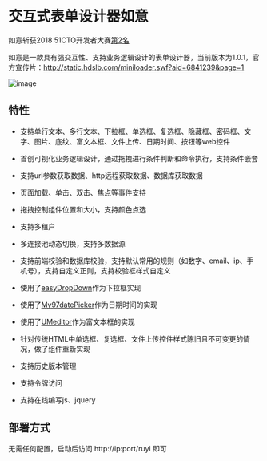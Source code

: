 # 交互式表单设计器如意   

如意斩获2018 51CTO开发者大赛[第2名](https://weibo.com/ttarticle/p/show?id=2309351002704256219299743718)
 
如意是一款具有强交互性、支持业务逻辑设计的表单设计器，当前版本为1.0.1，官方宣传片：http://static.hdslb.com/miniloader.swf?aid=6841239&page=1
 
![image](https://github.com/shiyafeng/ruyi/blob/master/ruyi.jpg)

## 特性

- 支持单行文本、多行文本、下拉框、单选框、复选框、隐藏框、密码框、文字、图片、底纹、富文本框、文件上传、日期时间、按钮等web控件

- 首创可视化业务逻辑设计，通过拖拽进行条件判断和命令执行，支持条件嵌套

- 支持url参数获取数据、http远程获取数据、数据库获取数据

- 页面加载、单击、双击、焦点等事件支持

- 拖拽控制组件位置和大小，支持颜色点选

- 支持多租户

- 多连接池动态切换，支持多数据源

- 支持前端校验和数据库校验，支持默认常用的规则（如数字、email、ip、手机号），支持自定义正则，支持校验框样式自定义

- 使用了[easyDropDown](https://github.com/patrickkunka/easydropdown)作为下拉框实现

- 使用了[My97datePicker](https://github.com/huxun/My97DatePicker)作为日期时间的实现

- 使用了[UMeditor](https://github.com/fex-team/umeditor)作为富文本框的实现

- 针对传统HTML中单选框、复选框、文件上传控件样式陈旧且不可变更的情况，做了组件重新实现

- 支持历史版本管理

- 支持令牌访问

- 支持在线编写js、jquery

## 部署方式

无需任何配置，启动后访问 http://ip:port/ruyi 即可
